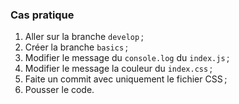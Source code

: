 ### Cas pratique

1. Aller sur la branche `develop` ;
2. Créer la branche `basics` ;
3. Modifier le message du `console.log` du `index.js` ;
4. Modifier le message la couleur du `index.css` ;
5. Faite un commit avec uniquement le fichier CSS ;
6. Pousser le code.
